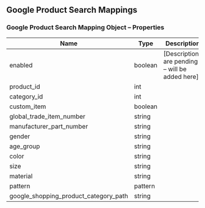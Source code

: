 ## <span class="jumptarget"> Google Product Search Mappings </span>

### <span class="jumptarget"> Google Product Search Mapping Object – Properties </span>

| Name | Type | Description |
| --- | --- | --- |
| enabled | boolean | [Descriptions are pending – will be added here]   |
| product_id | int |  |
| category_id | int |  |
| custom_item | boolean |  |
| global_trade_item_number | string |  |
| manufacturer_part_number | string |  |
| gender | string |  |
| age_group | string |  |
| color | string |  |
| size | string |  |
| material | string |  |
| pattern | pattern |  |
| google_shopping_product_category_path | string |  |
